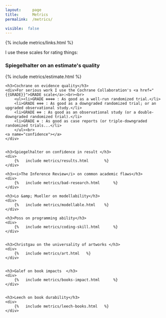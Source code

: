 ```yaml
---
layout: 	page
title: 		Metrics
permalink: 	/metrics/

visible:  false
---
```


{%	 include metrics/links.html		%}


I use these scales for rating things:
<a name="spiegel-quality"></a>

<div class="accordion">
	<h3>Spiegelhalter on an estimate's quality</h3>
	<div>
		{%	 include metrics/estimate.html		%}
	</div>


	<h3>Cochrane on evidence quality</h3>
	<div>For serious work I use the Cochrane Collaboration's <a href="{{GRADE}}">GRADE scale</a>:<br><br>
		<ul><li>GRADE ⊕⊕⊕⊕ : As good as a well-run randomized trial.</li>
		<li>GRADE ⊕⊕⊕ : As good as a downgraded randomized trial; or an upgraded observational study.</li>
		<li>GRADE ⊕⊕ : As good as an observational study (or a double-downgraded randomized trial).</li>
		<li>GRADE ⊕ : As good as case reports (or triple-downgraded randomized trials...</li>
		</ul><br>
	<a name="confidence"></a>
	</div>


	<h3>Spiegelhalter on confidence in result </h3>
	<div>
		{%	 include metrics/results.html 		%}
	</div>

	<h3><i>The Inference Review</i> on common academic flaws</h3>
	<div>
		{%	 include metrics/bad-research.html  	%}
	</div>

	<h3>Lo &amp; Mueller on modellability</h3>
	<div>
		{%	 include metrics/modellable.html  	%}
	</div>

	<h3>Poss on programming ability</h3>
	<div>
		{%	 include metrics/coding-skill.html  	%}
	</div>


	<h3>Christgau on the universality of artworks </h3>
	<div>
		{%	 include metrics/art.html  	%}
	</div>


	<h3>Galef on book impacts  </h3>
	<div>
		{%	 include metrics/books-impact.html  	%}
	</div>


	<h3>Leech on book durability</h3>
	<div>
		{%	 include metrics/leech-books.html  	%}
	</div>

</div>

